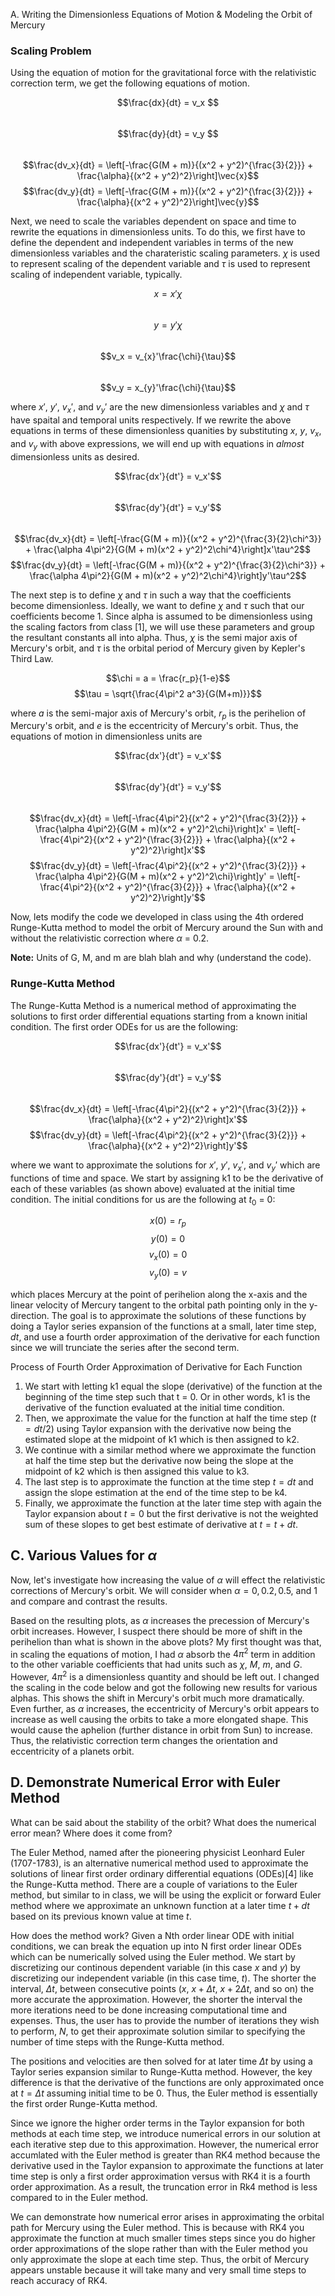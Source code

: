  A. Writing the Dimensionless Equations of Motion & Modeling the Orbit of Mercury


### Scaling Problem

Using the equation of motion for the gravitational force with the relativistic correction term, we get the following equations of motion.   

$$\frac{dx}{dt} = v_x $$  
$$\frac{dy}{dt} = v_y $$  
$$\frac{dv_x}{dt} = \left[-\frac{G(M + m)}{(x^2 + y^2)^{\frac{3}{2}}} + \frac{\alpha}{(x^2 + y^2)^2}\right]\vec{x}$$ 
$$\frac{dv_y}{dt} = \left[-\frac{G(M + m)}{(x^2 + y^2)^{\frac{3}{2}}} + \frac{\alpha}{(x^2 + y^2)^2}\right]\vec{y}$$ 

Next, we need to scale the variables dependent on space and time to rewrite the equations in dimensionless units. To do this, we first have to define the dependent and independent variables in terms of the new dimensionless variables and the charateristic scaling parameters. $\chi$ is used to represent scaling of the dependent variable and $\tau$ is used to represent scaling of independent variable, typically.  

$$x = x'\chi$$  
$$y = y'\chi$$  
$$v_x = v_{x}'\frac{\chi}{\tau}$$  
$$v_y = x_{y}'\frac{\chi}{\tau}$$  

where $x'$, $y'$, $v_x'$, and $v_y'$ are the new dimensionless variables and $\chi$ and $\tau$ have spaital and temporal units respectively. If we rewrite the above equations in terms of these dimensionless quanities by substituting $x$, $y$, $v_x$, and $v_y$ with above expressions, we will end up with equations in *almost* dimensionless units as desired.  

$$\frac{dx'}{dt'} = v_x'$$  
$$\frac{dy'}{dt'} = v_y'$$  
$$\frac{dv_x}{dt} = \left[-\frac{G(M + m)}{(x^2 + y^2)^{\frac{3}{2}\chi^3}} + \frac{\alpha 4\pi^2}{G(M + m)(x^2 + y^2)^2\chi^4}\right]x'\tau^2$$ 
$$\frac{dv_y}{dt} = \left[-\frac{G(M + m)}{(x^2 + y^2)^{\frac{3}{2}\chi^3}} + \frac{\alpha 4\pi^2}{G(M + m)(x^2 + y^2)^2\chi^4}\right]y'\tau^2$$ 

The next step is to define $\chi$ and $\tau$ in such a way that the coefficients become dimensionless. Ideally, we want to define $\chi$ and $\tau$ such that our coefficients become 1. Since alpha is assumed to be dimensionless using the scaling factors from class [1], we will use these parameters and group the resultant constants all into alpha. Thus, $\chi$ is the semi major axis of Mercury's orbit, and $\tau$ is the orbital period of Mercury given by Kepler's Third Law.

$$\chi = a = \frac{r_p}{1-e}$$
$$\tau = \sqrt{\frac{4\pi^2 a^3}{G(M+m)}}$$

where $a$ is the semi-major axis of Mercury's orbit, $r_p$ is the perihelion of Mercury's orbit, and $e$ is the eccentricity of Mercury's orbit. Thus, the equations of motion in dimensionless units are

$$\frac{dx'}{dt'} = v_x'$$  
$$\frac{dy'}{dt'} = v_y'$$  
$$\frac{dv_x}{dt} = \left[-\frac{4\pi^2}{(x^2 + y^2)^{\frac{3}{2}}} + \frac{\alpha 4\pi^2}{G(M + m)(x^2 + y^2)^2\chi}\right]x' = \left[-\frac{4\pi^2}{(x^2 + y^2)^{\frac{3}{2}}} + \frac{\alpha}{(x^2 + y^2)^2}\right]x'$$ 
$$\frac{dv_y}{dt} = \left[-\frac{4\pi^2}{(x^2 + y^2)^{\frac{3}{2}}} + \frac{\alpha 4\pi^2}{G(M + m)(x^2 + y^2)^2\chi}\right]y' = \left[-\frac{4\pi^2}{(x^2 + y^2)^{\frac{3}{2}}} + \frac{\alpha}{(x^2 + y^2)^2}\right]y'$$ 

Now, lets modify the code we developed in class using the 4th ordered Runge-Kutta method to model the orbit of Mercury around the Sun with and without the relativistic correction where $\alpha$ = 0.2.  

**Note:** Units of G, M, and m are blah blah and why (understand the code).
 
### Runge-Kutta Method
The Runge-Kutta Method is a numerical method of approximating the solutions to first order differential equations starting from a known initial condition. The first order ODEs for us are the following:

$$\frac{dx'}{dt'} = v_x'$$  
$$\frac{dy'}{dt'} = v_y'$$  
$$\frac{dv_x}{dt} = \left[-\frac{4\pi^2}{(x^2 + y^2)^{\frac{3}{2}}} + \frac{\alpha}{(x^2 + y^2)^2}\right]x'$$ 
$$\frac{dv_y}{dt} = \left[-\frac{4\pi^2}{(x^2 + y^2)^{\frac{3}{2}}} + \frac{\alpha}{(x^2 + y^2)^2}\right]y'$$ 

where we want to approximate the solutions for $x'$, $y'$, $v_x'$, and $v_y'$ which are functions of time and space. We start by assigning k1 to be the derivative of each of these variables (as shown above) evaluated at the initial time condition. The initial conditions for us are the following at $t_0$ = 0:

$$x(0) = r_p$$
$$y(0) = 0$$
$$v_x(0) = 0$$
$$v_y(0) = v$$

which places Mercury at the point of perihelion along the x-axis and the linear velocity of Mercury tangent to the orbital path pointing only in the y-direction. The goal is to approximate the solutions of these functions by doing a Taylor series expansion of the functions at a small, later time step, $dt$, and use a fourth order approximation of the derivative for each function since we will trunciate the series after the second term. 

Process of Fourth Order Approximation of Derivative for Each Function
1. We start with letting k1 equal the slope (derivative) of the function at the beginning of the time step such that t = 0. Or in other words, k1 is the derivative of the function evaluated at the initial time condition.
2. Then, we approximate the value for the function at half the time step ($t = dt/2$) using Taylor expansion with the derivative now being the estimated slope at the midpoint of k1 which is then assigned to k2. 
3. We continue with a similar method where we approximate the function at half the time step but the derivative now being the slope at the midpoint of k2 which is then assigned this value to k3.
4. The last step is to approximate the function at the time step $t = dt$ and assign the slope estimation at the end of the time step to be k4.
5. Finally, we approximate the function at the later time step with again the Taylor expansion about $t = 0$ but the first derivative is not the weighted sum of these slopes to get best estimate of derivative at $t = t + dt$.





## C. Various Values for $\alpha$

Now, let's investigate how increasing the value of $\alpha$ will effect the relativistic corrections of Mercury's orbit. We will consider when $\alpha = 0, 0.2, 0.5,$ and 1 and compare and contrast the results. 

Based on the resulting plots, as $\alpha$ increases the precession of Mercury's orbit increases. However, I suspect there should be more of shift in the perihelion than what is shown in the above plots? My first thought was that, in scaling the equations of motion, I had $\alpha$ absorb the $4\pi^2$ term in addition to the other variable coefficients that had units such as $\chi$, $M$, $m$, and $G$. However, $4\pi^2$ is a dimensionless quantity and should be left out. I changed the scaling in the code below and got the following new results for various alphas. 
This shows the shift in Mercury's orbit much more dramatically. Even further, as $\alpha$ increases, the eccentricity of Mercury's orbit appears to increase as well causing the orbits to take a more elongated shape. This would cause the aphelion (further distance in orbit from Sun) to increase. Thus, the relativistic correction term changes the orientation and eccentricity of a planets orbit.




## D. Demonstrate Numerical Error with Euler Method

What can be said about the stability of the orbit? What does the numerical error mean? Where does it come from? 

The Euler Method, named after the pioneering physicist Leonhard Euler (1707-1783), is an alternative numerical method used to approximate the solutions of linear first order ordinary differential equations (ODEs)[4] like the Runge-Kutta method. There are a couple of variations to the Euler method, but similar to in class, we will be using the explicit or forward Euler method where we approximate an unknown function at a later time $t+dt$ based on its previous known value at time $t$.

How does the method work?
Given a Nth order linear ODE with initial conditions, we can break the equation up into N first order linear ODEs which can be numerically solved using the Euler method. We start by discretizing our continous dependent variable (in this case $x$ and $y$) by discretizing our independent variable (in this case time, $t$). The shorter the interval, $\Delta t$, between consecutive points ($x$, $x + \Delta t$, $x + 2\Delta t$, and so on) the more accurate the approximation. However, the shorter the interval the more iterations need to be done increasing computational time and expenses. Thus, the user has to provide the number of iterations they wish to perform, $N$, to get their approximate solution similar to specifying the number of time steps with the Runge-Kutta method.  

The positions and velocities are then solved for at later time $\Delta t$ by using a Taylor series expansion similar to Runge-Kutta method. However, the key difference is that the derivative of the functions are only approximated once at $t = \Delta t$ assuming initial time to be 0. Thus, the Euler method is essentially the first order Runge-Kutta method.  

Since we ignore the higher order terms in the Taylor expansion for both methods at each time step, we introduce numerical errors in our solution at each iterative step due to this approximation. However, the numerical error accumlated with the Euler method is greater than RK4 method because the derivative used in the Taylor expansion to approximate the functions at later time step is only a first order approximation versus with RK4 it is a fourth order approximation. As a result, the truncation error in Rk4 method is less compared to in the Euler method.

We can demonstrate how numerical error arises in approximating the orbital path for Mercury using the Euler method. This is because with RK4 you approximate the function at much smaller times steps since you do higher order approximations of the slope rather than with the Euler method you only approximate the slope at each time step. Thus, the orbit of Mercury appears unstable because it will take many and very small time steps to reach accuracy of RK4. 
